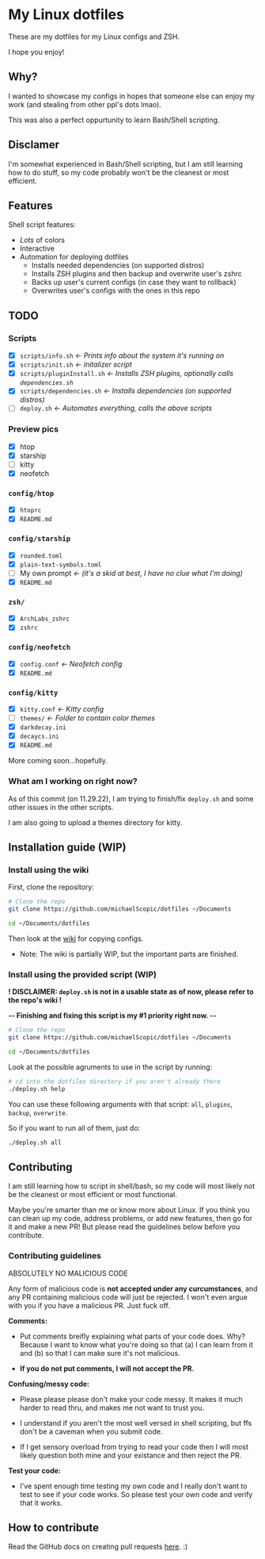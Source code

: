 # My Linux dotfiles

These are my dotfiles for my Linux configs and ZSH.

I hope you enjoy!

## Why?

I wanted to showcase my configs in hopes that someone else can enjoy my work (and stealing from other ppl's dots lmao).

This was also a perfect oppurtunity to learn Bash/Shell scripting.

## Disclamer

I'm somewhat experienced in Bash/Shell scripting, but I am still learning how to do stuff, so my code probably won't be the cleanest or most efficient.

## Features

Shell script features:

* *Lots* of colors
* Interactive
* Automation for deploying dotfiles
  * Installs needed dependencies (on supported distros)
  * Installs ZSH plugins and then backup and overwrite user's zshrc
  * Backs up user's current configs (in case they want to rollback)
  * Overwrites user's configs with the ones in this repo

## TODO

### Scripts
* [x] `scripts/info.sh` *<- Prints info about the system it's running on*
* [x] `scripts/init.sh` *<- Initalizer script*
* [x] `scripts/pluginInstall.sh` *<- Installs ZSH plugins, optionally calls `dependencies.sh`*
* [x] `scripts/dependencies.sh` *<- Installs dependencies (on supported distros)*
* [ ] `deploy.sh` *<- Automates everything, calls the above scripts*

### Preview pics

* [x] htop
* [x] starship
* [ ] kitty
* [x] neofetch

### `config/htop`

* [x] `htoprc`
* [x] `README.md`

### `config/starship`

* [x] `rounded.toml`
* [x] `plain-text-symbols.toml`
* [ ]  My own prompt *<- (it's a skid at best, I have no clue what I'm doing)*
* [x] `README.md`

### `zsh/`

* [x] `ArchLabs_zshrc`
* [x] `zshrc`

### `config/neofetch`

* [x] `config.conf` *<- Neofetch config*
* [x] `README.md`

### `config/kitty`

* [x] `kitty.conf` *<- Kitty config*
* [ ]  `themes/` *<- Folder to contain color themes*
  * [x] `darkdecay.ini`
  * [x] `decaycs.ini`
* [x] `README.md`

More coming soon...hopefully.

### What am I working on right now?

As of this commit (on 11.29.22), I am trying to finish/fix `deploy.sh` and some other issues in the other scripts.

I am also going to upload a themes directory for kitty.

## Installation guide (WIP)

### Install using the wiki

First, clone the repository:

```sh
# Clone the repo
git clone https://github.com/michaelScopic/dotfiles ~/Documents

cd ~/Documents/dotfiles
```

Then look at the [wiki](https://github.com/michaelScopic/dotfiles/wiki) for copying configs.

* Note: The wiki is partially WIP, but the important parts are finished.

### Install using the provided script (WIP)

**! DISCLAIMER: `deploy.sh` is not in a usable state as of now, please refer to the repo's wiki !**

**-- Finishing and fixing this script is my #1 priority right now. --**

```sh
# Clone the repo
git clone https://github.com/michaelScopic/dotfiles ~/Documents

cd ~/Documents/dotfiles
```

Look at the possible agruments to use in the script by running:

```sh
# cd into the dotfiles directory if you aren't already there
./deploy.sh help
```

You can use these following arguments with that script: `all`, `plugins`, `backup`, `overwrite`.

So if you want to run all of them, just do:

```sh
./deploy.sh all
```

## Contributing

I am still learning how to script in shell/bash, so my code will most likely not be the cleanest or most efficient or most functional.

Maybe you're smarter than me or know more about Linux. If you think you can clean up my code, address problems, or add new features, then go for it and make a new PR! But please read the guidelines below before you contribute.

### Contributing guidelines

ABSOLUTELY NO MALICIOUS CODE

Any form of malicious code is **not accepted under any curcumstances**, and any PR containing malicious code will just be rejected. I won't even argue with you if you have a malicious PR. Just fuck off.

**Comments:**

* Put comments breifly explaining what parts of your code does. Why? Because I want to know what you're doing so that (a) I can learn from it and (b) so that I can make sure it's not malicious.

* **If you do not put comments, I will not accept the PR.**

**Confusing/messy code:**

* Please please please don't make your code messy. It makes it much harder to read thru, and makes me not want to trust you.

* I understand if you aren't the most well versed in shell scripting, but ffs don't be a caveman when you submit code.

* If I get sensory overload from trying to read your code then I will most likely question both mine and your existance and then reject the PR.

**Test your code:**

* I've spent enough time testing my own code and I really don't want to test to see if your code works. So please test your own code and verify that it works.

## How to contribute

Read the GitHub docs on creating pull requests [here](https://docs.github.com/en/pull-requests/collaborating-with-pull-requests/proposing-changes-to-your-work-with-pull-requests/creating-a-pull-request?tool=codespaces). :)
